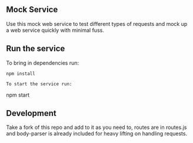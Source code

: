 ## Mock Service

Use this mock web service to test different types of requests and mock up a web service quickly with minimal fuss.

## Run the service

To bring in dependencies run:
```
npm install

To start the service run:
```
npm start

## Development

Take a fork of this repo and add to it as you need to, routes are in routes.js and body-parser is already included for heavy lifting on handling requests.

